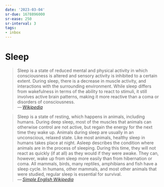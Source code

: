 ```yaml
---
date: '2023-03-04'
sr-due: 1678896000
sr-ease: 250
sr-interval: 3
tags:
- inbox
---
```


# Sleep

> Sleep is a state of reduced mental and physical activity in which
> consciousness is altered and sensory activity is inhibited to a certain
> extent. During sleep, there is a decrease in muscle activity, and interactions
> with the surrounding environment. While sleep differs from wakefulness in
> terms of the ability to react to stimuli, it still involves active brain
> patterns, making it more reactive than a coma or disorders of consciousness.\
> — <cite>[Wikipedia](https://en.wikipedia.org/wiki/Sleep)</cite>

> Sleep is a state of resting, which happens in animals, including humans.
> During deep sleep, most of the muscles that animals can otherwise control are
> not active, but regain the energy for the next time they wake up. Animals
> during sleep are usually in an unconscious, relaxed state. Like most animals,
> healthy sleep in humans takes place at night. Asleep describes the condition
> where animals are in the process of sleeping. During this time, they will not
> react as quickly (if at all) as they would if they were awake. They can,
> however, wake up from sleep more easily than from hibernation or coma. All
> mammals, birds, many reptiles, amphibians and fish have a sleep cycle. In
> humans, other mammals, and most other animals that were studied, regular sleep
> is essential for survival.\
> — <cite>[Simple English Wikipedia](https://simple.wikipedia.org/wiki/Sleep)</cite>
